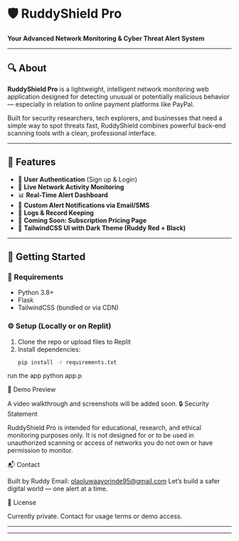 # 🛡️ RuddyShield Pro  
**Your Advanced Network Monitoring & Cyber Threat Alert System**

---

## 🔍 About

**RuddyShield Pro** is a lightweight, intelligent network monitoring web application designed for detecting unusual or potentially malicious behavior — especially in relation to online payment platforms like PayPal.  

Built for security researchers, tech explorers, and businesses that need a simple way to spot threats fast, RuddyShield combines powerful back-end scanning tools with a clean, professional interface.

---

## 🎯 Features

- 🔐 **User Authentication** (Sign up & Login)
- 📡 **Live Network Activity Monitoring**
- 📊 **Real-Time Alert Dashboard**
- 💬 **Custom Alert Notifications via Email/SMS**
- 💾 **Logs & Record Keeping**
- 💸 **Coming Soon: Subscription Pricing Page**
- 🎨 **TailwindCSS UI with Dark Theme (Ruddy Red + Black)**

---

## 🚀 Getting Started

### 🧰 Requirements
- Python 3.8+
- Flask
- TailwindCSS (bundled or via CDN)

### ⚙️ Setup (Locally or on Replit)
1. Clone the repo or upload files to Replit
2. Install dependencies:  
   ```bash
   pip install -r requirements.txt
run the app
python app.p

🧪 Demo Preview

A video walkthrough and screenshots will be added soon.
🔒 Security Statement

RuddyShield Pro is intended for educational, research, and ethical monitoring purposes only. It is not designed for or to be used in unauthorized scanning or access of networks you do not own or have permission to monitor.

📬 Contact

Built by Ruddy
Email: olaoluwaayorinde95@gmail.com
Let’s build a safer digital world — one alert at a time.

📌 License

Currently private. Contact for usage terms or demo access.

---




---

